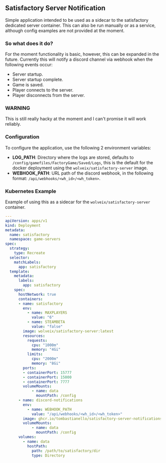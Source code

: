 ## Satisfactory Server Notification
Simple application intended to be used as a sidecar to the satisfactory dedicated server container. This can also be run manually or as a service, although config examples are not provided at the moment.

### So what does it do?
For the moment functionality is basic, however, this can be expanded in the future. Currently this will notify a discord channel via webhook when the following events occur:
- Server startup.
- Server startup complete.
- Game is saved.
- Player connects to the server.
- Player disconnects from the server.

### WARNING
This is still really hacky at the moment and I can't promise it will work reliably.

### Configuration
To configure the application, use the following 2 environment variables:
- **LOG_PATH**: Directory where the logs are stored, defaults to `/config/gamefiles/FactoryGame/Saved/Logs`, this is the default for the docker deployment using the `wolveix/satisfactory-server` image.
- **WEBHOOK_PATH**: URL path of the discord webhook, in the following format: `/api/webhooks/<wh_id>/<wh_token>`.

### Kubernetes Example
Example of using this as a sidecar for the `wolveix/satisfactory-server` container.
```yaml
---
apiVersion: apps/v1
kind: Deployment
metadata:
  name: satisfactory
  namespace: game-servers
spec:
  strategy:
    type: Recreate
  selector:
    matchLabels:
      app: satisfactory
  template:
    metadata:
      labels:
        app: satisfactory
    spec:
      hostNetwork: true
      containers:
      - name: satisfactory
        env:
          - name: MAXPLAYERS
            value: "6"
          - name: STEAMBETA
            value: "false"
        image: wolveix/satisfactory-server:latest
        resources:
          requests:
            cpu: "1000m"
            memory: "4Gi"
          limits:
            cpu: "2000m"
            memory: "8Gi"
        ports:
        - containerPort: 15777
        - containerPort: 15000
        - containerPort: 7777
        volumeMounts:
            - name: data
              mountPath: /config
      - name: discord-notifications
        env:
          - name: WEBHOOK_PATH
            value: "/api/webhooks/<wh_id>/<wh_token>"
        image: ghcr.io/tombastianello/satisfactory-server-notifications:latest
        volumeMounts:
            - name: data
              mountPath: /config
      volumes:
        - name: data
          hostPath:
            path: /path/to/satisfactory/dir
            type: Directory
```